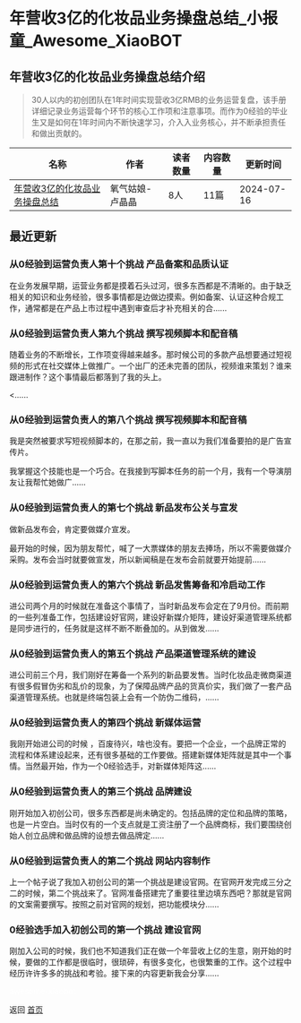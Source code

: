 # 年营收3亿的化妆品业务操盘总结_小报童_Awesome_XiaoBOT

## 年营收3亿的化妆品业务操盘总结介绍
> 30人以内的初创团队在1年时间实现营收3亿RMB的业务运营复盘，该手册详细记录业务运营每个环节的核心工作项和注意事项。而作为0经验的毕业生又是如何在1年时间内不断快速学习，介入入业务核心，并不断承担责任和做出贡献的。  
  


|名称|作者|读者数量|内容数量|更新时间|
|---|---|---|---|---|
|[年营收3亿的化妆品业务操盘总结](https://xiaobot.net/p/KX666?refer=0b133df9-27dc-423b-8101-639049001c13)|氧气姑娘-卢晶晶|8人|11篇|2024-07-16|

## 最近更新
### 从0经验到运营负责人第十个挑战 产品备案和品质认证

在业务发展早期，运营业务都是摸着石头过河，很多东西都是不清晰的。由于缺乏相关的知识和业务经验，很多事情都是边做边摸索。例如备案、认证这种合规工作，通常都是在产品上市过程中遇到审查后才补充相关的合......

### 从0经验到运营负责人第九个挑战 撰写视频脚本和配音稿

随着业务的不断增长，工作项变得越来越多。那时候公司的多款产品想要通过短视频的形式在社交媒体上做推广。一个出厂的还未完善的团队，视频谁来策划？谁来跟进制作？这个事情最后都落到了我的头上。

<......

### 从0经验到运营负责人的第八个挑战 撰写视频脚本和配音稿

我是突然被要求写短视频脚本的，在那之前，我一直以为我们准备要拍的是广告宣传片。

我掌握这个技能也是一个巧合。在我接到写脚本任务的前一个月，我有一个导演朋友让我帮忙她做广......

### 从0经验到运营负责人的第七个挑战 新品发布公关与宣发

做新品发布会，肯定要做媒介宣发。

最开始的时候，因为朋友帮忙，喊了一大票媒体的朋友去捧场，所以不需要做媒介采购。发布会当时就要做宣发，所以新闻稿是在发布会前就要开始提前......

### 从0经验到运营负责人的第六个挑战 新品发售筹备和冷启动工作

进公司两个月的时候就在准备这个事情了，当时新品发布会定在了9月份。而前期的一些列准备工作，包括建设好官网，建设好新媒介矩阵，建设好渠道管理系统都是同步进行的，任务就是这样不断不断叠加的。从到做发......

### 从0经验到运营负责人的第五个挑战 产品渠道管理系统的建设

进公司前三个月，我们刚好在筹备一个系列的新品要发售。当时化妆品走微商渠道有很多假冒伪劣和乱价的现象，为了保障品牌产品的货真价实，我们做了一套产品渠道管理系统。也就是终端包装上会有一个防伪二维码，......

### 从0经验到运营负责人的第四个挑战 新媒体运营

我刚开始进公司的时候
，百废待兴，啥也没有。要把一个企业，一个品牌正常的流程和体系建设起来，还有很多基础的工作要做。搭建新媒体矩阵就是其中一个事情。当然最开始，作为一个0经验选手，对新媒体矩阵这......

### 从0经验到运营负责人的第三个挑战 品牌建设

刚开始加入初创公司，很多东西都是尚未确定的。包括品牌的定位和品牌的策略，也是一片空白。当时仅有的一个支点就是工资注册了一个品牌商标，我们要围绕创始人创立品牌和做品牌的设想去做品牌定......

### 从0经验到运营负责人的第二个挑战 网站内容制作

上一个帖子说了我加入初创公司的第一个挑战是建设官网。在官网开发完成三分之二的时候，第二个挑战来了。官网准备搭建完了重要往里边填东西吧？那就是官网的文案需要撰写。按照之前对官网的规划，把功能模块分......

### 0经验选手加入初创公司的第一个挑战 建设官网

刚加入公司的时候，我们也不知道我们正在做一个年营收上亿的生意，刚开始的时候，要做的工作都是很临时，很琐碎，有很多变化，也很繁重的工作。这个过程中经历许许多多的挑战和考验。接下来的内容更新我会分享......


<a href="https://github.com/Reno9527/awesome-xiaobot" style="color: white; text-decoration: none;">awesome-xiaobot</a>

返回 [首页](../README.md)
